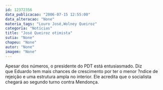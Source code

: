 ```yaml
---
id: 12372356
data_publicacao: "2006-07-15 12:55:00"
data_alteracao: "None"
materia_tags: "Louro José,Wolney Queiroz"
categoria: "Notícias"
title: "José Queiroz otimista"
sutia: "None"
chapeu: "None"
autor: "None"
imagem: "None"
---
```

<p><P>Apesar dos números, o presidente do PDT está entusiasmado. Diz que&nbsp;Eduardo tem mais chances de crescimento por ter o menor ?ndice de rejeição e uma estrutura ampla no interior. Ele acredita que o socialista chegará ao segundo turno contra Mendonça.</P> </p>
